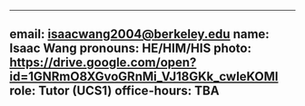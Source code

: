 
---
email: isaacwang2004@berkeley.edu
name: Isaac Wang
pronouns: HE/HIM/HIS
photo: https://drive.google.com/open?id=1GNRmO8XGvoGRnMi_VJ18GKk_cwIeKOMl
role: Tutor (UCS1)
office-hours: TBA
---

